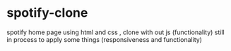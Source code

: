 # spotify-clone
spotify home page using html and css , clone with out js (functionality) 
still in process to apply some things (responsiveness and functionality)

